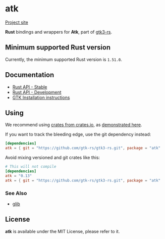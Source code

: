 # atk 

[Project site](https://gtk-rs.org/) 

__Rust__ bindings and wrappers for __Atk__, part of [gtk3-rs](https://github.com/gtk-rs/gtk3-rs).

## Minimum supported Rust version

Currently, the minimum supported Rust version is `1.51.0`.

## Documentation

 * [Rust API - Stable](https://gtk-rs.org/gtk3-rs/stable/latest/docs/atk/)
 * [Rust API - Development](https://gtk-rs.org/gtk3-rs/git/docs/atk)
 * [GTK Installation instructions](https://www.gtk.org/docs/installations/)

## Using

We recommend using [crates from crates.io](https://crates.io/keywords/gtk-rs),
as [demonstrated here](https://gtk-rs.org/#using).

If you want to track the bleeding edge, use the git dependency instead:

```toml
[dependencies]
atk = { git = "https://github.com/gtk-rs/gtk3-rs.git", package = "atk" }
```

Avoid mixing versioned and git crates like this:

```toml
# This will not compile
[dependencies]
atk = "0.13"
atk = { git = "https://github.com/gtk-rs/gtk3-rs.git", package = "atk" }
```

### See Also

 * [glib](https://crates.io/crates/glib)

## License

__atk__ is available under the MIT License, please refer to it.
